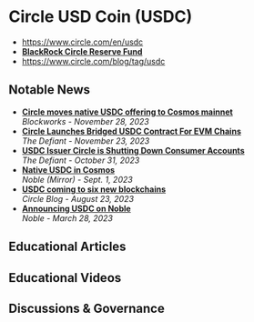# Circle USD Coin (USDC)

- https://www.circle.com/en/usdc
- [**BlackRock Circle Reserve Fund**](https://www.blackrock.com/cash/en-us/products/329365/circle-reserve-fund)
- https://www.circle.com/blog/tag/usdc

## Notable News
- [**Circle moves native USDC offering to Cosmos mainnet**](https://blockworks.co/news/circle-moves-usdc-to-cosmos)
  <br/>_Blockworks - November 28, 2023_
- [**Circle Launches Bridged USDC Contract For EVM Chains**](https://thedefiant.io/circle-launches-bridged-usdc-contract-for-evm-chains)
  <br/>_The Defiant - November 23, 2023_
- [**USDC Issuer Circle is Shutting Down Consumer Accounts**](https://thedefiant.io/circle-users-report-the-usdc-issuer-is-shutting-down-consumer-accounts)
  <br/>_The Defiant - October 31, 2023_
- [**Native USDC in Cosmos**](https://mirror.xyz/nobleassets.eth/VvSCbisXcs38XwRHWiRNCVnZisCO0YG-PIuuokEv51U)
  <br/>_Noble (Mirror) - Sept. 1, 2023_
- [**USDC coming to six new blockchains**](https://www.circle.com/blog/usdc-coming-to-six-new-blockchains)
  <br/>_Circle Blog - August 23, 2023_
- [**Announcing USDC on Noble**](https://mirror.xyz/nobleassets.eth/WDLXdp7xt0-kkN7zE5aTzxblynh_SHDO_AtHsGtpUnk)
  <br/>_Noble - March 28, 2023_

## Educational Articles

## Educational Videos

## Discussions & Governance
